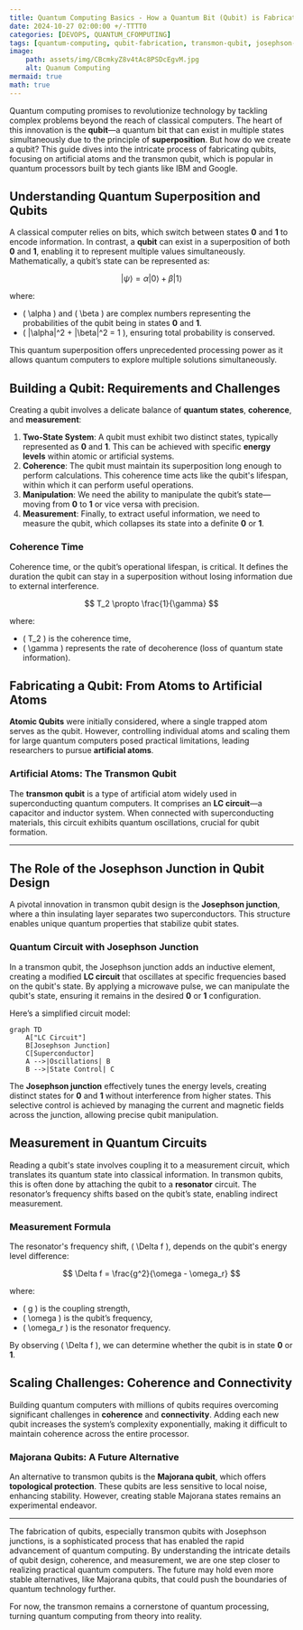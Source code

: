 ```yaml
---
title: Quantum Computing Basics - How a Quantum Bit (Qubit) is Fabricated
date: 2024-10-27 02:00:00 +/-TTTT0
categories: [DEVOPS, QUANTUM_CFOMPUTING]
tags: [quantum-computing, qubit-fabrication, transmon-qubit, josephson-junction, artificial-atoms, quantum-superposition, coherence-time, quantum-measurement, majorana-qubits, superconducting-circuits, LC-circuit, quantum-resonator, quantum-oscillations, topological-protection, quantum-technology, quantum-circuits, it]
image:
    path: assets/img/CBcmkyZ8v4tAc8PSDcEgvM.jpg 
    alt: Quanum Computing
mermaid: true
math: true
---
```


Quantum computing promises to revolutionize technology by tackling complex problems beyond the reach of classical computers. The heart of this innovation is the **qubit**—a quantum bit that can exist in multiple states simultaneously due to the principle of **superposition**. But how do we create a qubit? This guide dives into the intricate process of fabricating qubits, focusing on artificial atoms and the transmon qubit, which is popular in quantum processors built by tech giants like IBM and Google.

## Understanding Quantum Superposition and Qubits

A classical computer relies on bits, which switch between states **0** and **1** to encode information. In contrast, a **qubit** can exist in a superposition of both **0** and **1**, enabling it to represent multiple values simultaneously. Mathematically, a qubit’s state can be represented as:

$$
|\psi\rangle = \alpha |0\rangle + \beta |1\rangle
$$

where:
- \( \alpha \) and \( \beta \) are complex numbers representing the probabilities of the qubit being in states **0** and **1**.
- \( |\alpha|^2 + |\beta|^2 = 1 \), ensuring total probability is conserved.

This quantum superposition offers unprecedented processing power as it allows quantum computers to explore multiple solutions simultaneously.

## Building a Qubit: Requirements and Challenges

Creating a qubit involves a delicate balance of **quantum states**, **coherence**, and **measurement**:

1. **Two-State System**: A qubit must exhibit two distinct states, typically represented as **0** and **1**. This can be achieved with specific **energy levels** within atomic or artificial systems.
2. **Coherence**: The qubit must maintain its superposition long enough to perform calculations. This coherence time acts like the qubit's lifespan, within which it can perform useful operations.
3. **Manipulation**: We need the ability to manipulate the qubit’s state—moving from **0** to **1** or vice versa with precision.
4. **Measurement**: Finally, to extract useful information, we need to measure the qubit, which collapses its state into a definite **0** or **1**.

### Coherence Time

Coherence time, or the qubit’s operational lifespan, is critical. It defines the duration the qubit can stay in a superposition without losing information due to external interference. 

$$
T_2 \propto \frac{1}{\gamma}
$$

where:
- \( T_2 \) is the coherence time,
- \( \gamma \) represents the rate of decoherence (loss of quantum state information).

## Fabricating a Qubit: From Atoms to Artificial Atoms

**Atomic Qubits** were initially considered, where a single trapped atom serves as the qubit. However, controlling individual atoms and scaling them for large quantum computers posed practical limitations, leading researchers to pursue **artificial atoms**.

### Artificial Atoms: The Transmon Qubit

The **transmon qubit** is a type of artificial atom widely used in superconducting quantum computers. It comprises an **LC circuit**—a capacitor and inductor system. When connected with superconducting materials, this circuit exhibits quantum oscillations, crucial for qubit formation.

---

## The Role of the Josephson Junction in Qubit Design

A pivotal innovation in transmon qubit design is the **Josephson junction**, where a thin insulating layer separates two superconductors. This structure enables unique quantum properties that stabilize qubit states.

### Quantum Circuit with Josephson Junction

In a transmon qubit, the Josephson junction adds an inductive element, creating a modified **LC circuit** that oscillates at specific frequencies based on the qubit's state. By applying a microwave pulse, we can manipulate the qubit's state, ensuring it remains in the desired **0** or **1** configuration.

Here’s a simplified circuit model:

```mermaid
graph TD
    A["LC Circuit"]
    B[Josephson Junction]
    C[Superconductor]
    A -->|Oscillations| B
    B -->|State Control| C
```

The **Josephson junction** effectively tunes the energy levels, creating distinct states for **0** and **1** without interference from higher states. This selective control is achieved by managing the current and magnetic fields across the junction, allowing precise qubit manipulation.

## Measurement in Quantum Circuits

Reading a qubit's state involves coupling it to a measurement circuit, which translates its quantum state into classical information. In transmon qubits, this is often done by attaching the qubit to a **resonator** circuit. The resonator’s frequency shifts based on the qubit’s state, enabling indirect measurement.

### Measurement Formula

The resonator's frequency shift, \( \Delta f \), depends on the qubit's energy level difference:

$$
\Delta f = \frac{g^2}{\omega - \omega_r}
$$

where:
- \( g \) is the coupling strength,
- \( \omega \) is the qubit’s frequency,
- \( \omega_r \) is the resonator frequency.

By observing \( \Delta f \), we can determine whether the qubit is in state **0** or **1**.

## Scaling Challenges: Coherence and Connectivity

Building quantum computers with millions of qubits requires overcoming significant challenges in **coherence** and **connectivity**. Adding each new qubit increases the system’s complexity exponentially, making it difficult to maintain coherence across the entire processor.

### Majorana Qubits: A Future Alternative

An alternative to transmon qubits is the **Majorana qubit**, which offers **topological protection**. These qubits are less sensitive to local noise, enhancing stability. However, creating stable Majorana states remains an experimental endeavor.

---
The fabrication of qubits, especially transmon qubits with Josephson junctions, is a sophisticated process that has enabled the rapid advancement of quantum computing. By understanding the intricate details of qubit design, coherence, and measurement, we are one step closer to realizing practical quantum computers. The future may hold even more stable alternatives, like Majorana qubits, that could push the boundaries of quantum technology further.

For now, the transmon remains a cornerstone of quantum processing, turning quantum computing from theory into reality.
